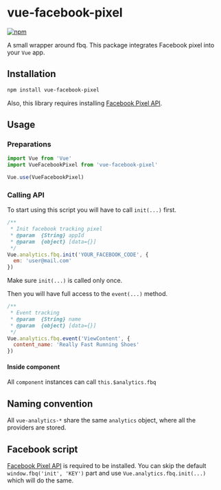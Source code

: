 # vue-facebook-pixel

[![npm](https://img.shields.io/npm/v/vue-analytics-facebook-pixel.svg)](https://www.npmjs.com/package/vue-facebook-pixel)

A small wrapper around fbq. This package integrates Facebook pixel into your `Vue` app.

## Installation

```bash
npm install vue-facebook-pixel
```

Also, this library requires installing [Facebook Pixel API](https://developers.facebook.com/docs/ads-for-websites/tag-api/).

## Usage

### Preparations

```javascript
import Vue from 'Vue'
import VueFacebookPixel from 'vue-facebook-pixel'

Vue.use(VueFacebookPixel)
```

### Calling API

To start using this script you will have to call `init(...)` first.

```javascript
/**
 * Init facebook tracking pixel
 * @param  {String} appId
 * @param  {object} [data={}]
 */
Vue.analytics.fbq.init('YOUR_FACEBOOK_CODE', {
  em: 'user@mail.com'
})
```

Make sure `init(...)` is called only once.

Then you will have full access to the `event(...)` method.

```javascript
/**
 * Event tracking
 * @param  {String} name
 * @param  {object} [data={}]
 */
Vue.analytics.fbq.event('ViewContent', {
  content_name: 'Really Fast Running Shoes'
})
```

#### Inside component

All `component` instances can call `this.$analytics.fbq`

## Naming convention

All `vue-analytics-*` share the same `analytics` object, where all the providers are stored.

## Facebook script

[Facebook Pixel API](https://developers.facebook.com/docs/ads-for-websites/tag-api/) is required to be installed. You can skip the default `window.fbq('init', 'KEY')` part and use `Vue.analytics.fbq.init(...)` which will do the same.
